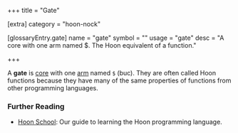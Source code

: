 +++
title = "Gate"

[extra]
category = "hoon-nock"

[glossaryEntry.gate]
name = "gate"
symbol = ""
usage = "gate"
desc = "A core with one arm named $. The Hoon equivalent of a function."

+++

A **gate** is [core](/glossary/core) with one [arm](/glossary/arm)
named `$` (buc). They are often called Hoon functions because they have many of
the same properties of functions from other programming languages.

### Further Reading

- [Hoon School](/courses/hoon-school/): Our guide to learning the Hoon 
programming language.

